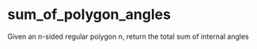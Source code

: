 # sum_of_polygon_angles
Given an n-sided regular polygon n, return the total sum of internal angles
